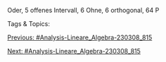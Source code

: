 Oder, 5
offenes Intervall, 6
Ohne, 6
orthogonal, 64
P

   Tags & Topics:
   

[Previous: #Analysis-Lineare_Algebra-230308_815](Analysis-Lineare_Algebra-230308_815.md)

[Next: #Analysis-Lineare_Algebra-230308_815](Analysis-Lineare_Algebra-230308_815.md)